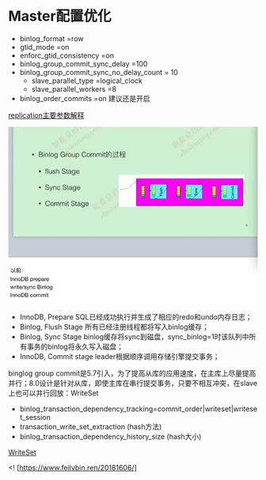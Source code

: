 # Master配置优化

- binlog_format                       =row
- gtid_mode                           =on  
- enforc\_gtid\_consistency            =on  
- binlog\_group\_commit\_sync\_delay      =100   
- binlog\_group\_commit\_sync\_no\_delay\_count = 10
	- slave\_parallel\_type			  =logical_clock
	- slave\_parallel\_workers		  =8
- binlog\_order\_commits				  =on 建议还是开启  

[replication主要参数解释](https://www.cnblogs.com/zping/p/9171528.html)


![](images/复制参数优化2.jpg)   
- InnoDB, Prepare
    SQL已经成功执行并生成了相应的redo和undo内存日志； 
- Binlog, Flush Stage
    所有已经注册线程都将写入binlog缓存； 
- Binlog, Sync Stage
    binlog缓存将sync到磁盘，sync_binlog=1时该队列中所有事务的binlog将永久写入磁盘；
- InnoDB, Commit stage
    leader根据顺序调用存储引擎提交事务；
    
binglog group commit是5.7引入，为了提高从库的应用速度，在主库上尽量提高并行；8.0设计是针对从库，即使主库在串行提交事务，只要不相互冲突，在slave上也可以并行回放：WriteSet
- binlog\_transaction\_dependency\_tracking=commit_order|writeset|writeset_session
- transaction_write_set_extraction (hash方法)
- binlog_transaction_dependency_history_size (hash大小)

[WriteSet](https://www.cnblogs.com/danhuangpai/p/10254935.html)






<!
[https://www.feilvbin.ren/20181606/]
